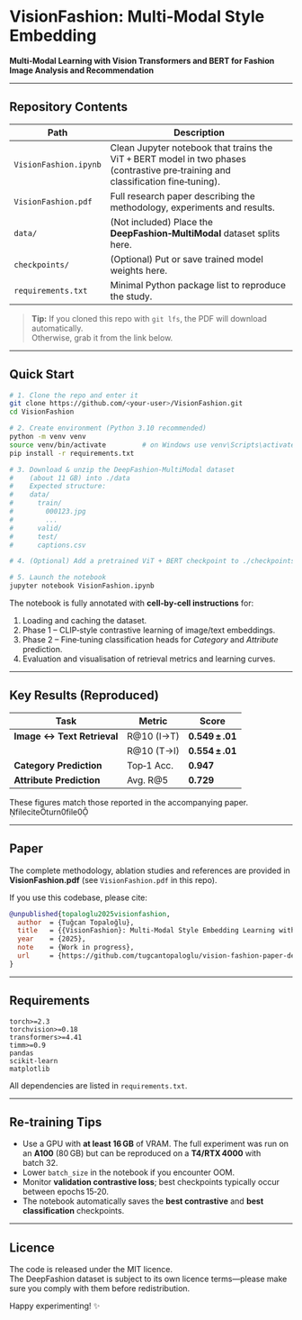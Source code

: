 # VisionFashion: Multi‑Modal Style Embedding

**Multi‑Modal Learning with Vision Transformers and BERT for Fashion Image Analysis and Recommendation**

---

## Repository Contents

| Path                  | Description                                                                                                                      |
| --------------------- | -------------------------------------------------------------------------------------------------------------------------------- |
| `VisionFashion.ipynb` | Clean Jupyter notebook that trains the ViT + BERT model in two phases (contrastive pre‑training and classification fine‑tuning). |
| `VisionFashion.pdf`   | Full research paper describing the methodology, experiments and results.                                                         |
| `data/`               | (Not included) Place the **DeepFashion‑MultiModal** dataset splits here.                                                         |
| `checkpoints/`        | (Optional) Put or save trained model weights here.                                                                               |
| `requirements.txt`    | Minimal Python package list to reproduce the study.                                                                              |

> **Tip:** If you cloned this repo with `git lfs`, the PDF will download automatically.  
> Otherwise, grab it from the link below.

---

## Quick Start

```bash
# 1. Clone the repo and enter it
git clone https://github.com/<your‑user>/VisionFashion.git
cd VisionFashion

# 2. Create environment (Python 3.10 recommended)
python -m venv venv
source venv/bin/activate         # on Windows use venv\Scripts\activate
pip install -r requirements.txt

# 3. Download & unzip the DeepFashion‑MultiModal dataset
#    (about 11 GB) into ./data
#    Expected structure:
#    data/
#      train/
#        000123.jpg
#        ...
#      valid/
#      test/
#      captions.csv

# 4. (Optional) Add a pretrained ViT + BERT checkpoint to ./checkpoints

# 5. Launch the notebook
jupyter notebook VisionFashion.ipynb
```

The notebook is fully annotated with **cell‑by‑cell instructions** for:

1. Loading and caching the dataset.
2. Phase 1 – CLIP‑style contrastive learning of image/text embeddings.
3. Phase 2 – Fine‑tuning classification heads for _Category_ and _Attribute_ prediction.
4. Evaluation and visualisation of retrieval metrics and learning curves.

---

## Key Results (Reproduced)

| Task                       | Metric     | Score           |
| -------------------------- | ---------- | --------------- |
| **Image ↔ Text Retrieval** | R@10 (I→T) | **0.549 ± .01** |
|                            | R@10 (T→I) | **0.554 ± .01** |
| **Category Prediction**    | Top‑1 Acc. | **0.947**       |
| **Attribute Prediction**   | Avg. R@5   | **0.729**       |

These figures match those reported in the accompanying paper. fileciteturn0file0

---

## Paper

The complete methodology, ablation studies and references are provided in **VisionFashion.pdf** (see `VisionFashion.pdf` in this repo).

If you use this codebase, please cite:

```bibtex
@unpublished{topaloglu2025visionfashion,
  author  = {Tuğcan Topaloğlu},
  title   = {{VisionFashion}: Multi-Modal Style Embedding Learning with Vision Transformers and BERT for Fashion Image Analysis and Recommendation},
  year    = {2025},
  note    = {Work in progress},
  url     = {https://github.com/tugcantopaloglu/vision-fashion-paper-deeplearning}
}
```

---

## Requirements

```
torch>=2.3
torchvision>=0.18
transformers>=4.41
timm>=0.9
pandas
scikit-learn
matplotlib
```

All dependencies are listed in `requirements.txt`.

---

## Re‑training Tips

- Use a GPU with **at least 16 GB** of VRAM. The full experiment was run on an **A100** (80 GB) but can be reproduced on a **T4/RTX 4000** with batch 32.
- Lower `batch_size` in the notebook if you encounter OOM.
- Monitor **validation contrastive loss**; best checkpoints typically occur between epochs 15‑20.
- The notebook automatically saves the **best contrastive** and **best classification** checkpoints.

---

## Licence

The code is released under the MIT licence.  
The DeepFashion dataset is subject to its own licence terms—please make sure you comply with them before redistribution.

Happy experimenting! ✨
